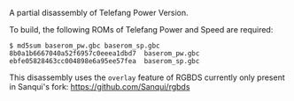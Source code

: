 A partial disassembly of Telefang Power Version.

To build, the following ROMs of Telefang Power and Speed are required:

```
$ md5sum baserom_pw.gbc baserom_sp.gbc
8b0a1b6667040a52f6957c0eeea1dbd7  baserom_pw.gbc
ebfe05828463cc004898e6a95ee57fea  baserom_sp.gbc
```

This disassembly uses the `overlay` feature of RGBDS currently only
present in Sanqui's fork: https://github.com/Sanqui/rgbds
